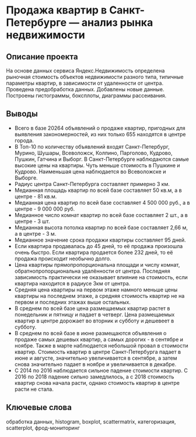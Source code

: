 # Продажа квартир в Санкт-Петербурге — анализ рынка недвижимости

## Описание проекта

На основе данных сервиса Яндекс.Недвижимость определена рыночная стоимость объектов недвижимости разного типа, типичные параметры квартир, в зависимости от удаленности от центра. Проведена предобработка данных. Добавлены новые данные. Построены гистограммы, боксплоты, диаграммы рассеивания.

## Выводы

* Всего в базе 20264 объявлений о продаже квартир, пригодных для выявления закономерностей, из них только 655 находятся в центре города.
* В Топ-10 по количеству объявлений входят Санкт-Петербург, Мурино, Шушары, Всеволожск, Колпино, Парголово, Кудрово, Пушкин, Гатчина	и Выборг. В Санкт-Петербурге наблюдаются самые высокие цены на квартиры. Чуть меньше стоимость в Пушкине и Кудрово. Наименьшая цена наблюдается во Всеволожске и Выборге.
* Радиус центра Санкт-Петербурга составляет примерно 3 км.
* Медианная площадь квартир по всей базе составляет 50 кв.м, а в центре - 81 кв.м.
* Медианная цена квартир по всей базе составляет 4 500 000 руб., а в центре - 9 000 000 руб.
* Медианное число комнат квартир по всей базе составляет 2 шт., а в центре - 3 шт.
* Медианная высота потолка квартир по всей базе составляет 2,66 м, а в центре - 3 м.
* Медианное значение срока продажи квартиры составляет 95 дней.
* Если квартира продавалась до 45 дней, то её продажа произошла очень быстро. Если квартира продается более 232 дней, то её продажа происходит необычно долго.
* Цена квартиры прямопропорциональна площади и числу комнат, обратнопропорциональна удалённости от центра. Последняя зависимость практически не оказывает влияние на стоимость, если квартира находится в радиусе 3км от центра.
* Средняя цена квартиры на первом этаже намного меньше цены квартиры на последнем этаже, а средняя стоимость квартир не на первом и последних этажах выше остальных.
* В среднем по всей базе цена размещаемых квартир растет в понедельник и пятницу и падает в четверг. Цена размещаемых квартир в центре дорожает во вторник и субботу и дешевеет в субботу. 
* В среднем по всей базе в июне размещаются объявления о продаже самых дешевых квартир, а самых дорогих - в сентябре и ноябре. Также в марте наблюдается небольшой провал в стоимости квартир. Стоимость квартир в центре Санкт-Петербурга падает в июне и августе, значительно увеличивается в сентябре, а затем снова значительно падает в ноябре и увеличивается в декабре.
* С 2014 по 2016 наблюдается сильное падение стоимости квартир. С 2016 по 2018 падение сильно замедлилось, а с 2018 стоимость квартир снова начала расти, однако стоимость квартир в центре расти не стала.

## Ключевые слова

обработка данных, histogram, boxplot, scattermatrix, категоризация, scatterplot, фрод-мониторинг